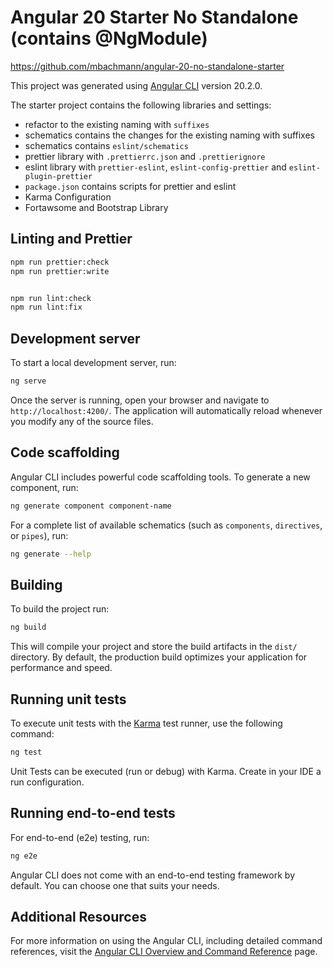 # Angular 20 Starter No Standalone (contains @NgModule)

https://github.com/mbachmann/angular-20-no-standalone-starter

This project was generated using [Angular CLI](https://github.com/angular/angular-cli) version 20.2.0.

The starter project contains the following libraries and settings:

- refactor to the existing naming with `suffixes`
- schematics contains the changes for the existing naming with suffixes
- schematics contains `eslint/schematics`
- prettier library with `.prettierrc.json` and `.prettierignore`
- eslint library with `prettier-eslint`, `eslint-config-prettier` and `eslint-plugin-prettier`
- `package.json` contains scripts for prettier and eslint
- Karma Configuration
- Fortawsome and Bootstrap Library


## Linting and Prettier

```bash
npm run prettier:check
npm run prettier:write


npm run lint:check
npm run lint:fix
```


## Development server

To start a local development server, run:

```bash
ng serve
```

Once the server is running, open your browser and navigate to `http://localhost:4200/`. The application will automatically reload whenever you modify any of the source files.

## Code scaffolding

Angular CLI includes powerful code scaffolding tools. To generate a new component, run:

```bash
ng generate component component-name
```

For a complete list of available schematics (such as `components`, `directives`, or `pipes`), run:

```bash
ng generate --help
```

## Building

To build the project run:

```bash
ng build
```

This will compile your project and store the build artifacts in the `dist/` directory. By default, the production build optimizes your application for performance and speed.

## Running unit tests

To execute unit tests with the [Karma](https://karma-runner.github.io) test runner, use the following command:

```bash
ng test
```

Unit Tests can be executed (run or debug) with Karma. Create in your IDE a run configuration. 


## Running end-to-end tests

For end-to-end (e2e) testing, run:

```bash
ng e2e
```

Angular CLI does not come with an end-to-end testing framework by default. You can choose one that suits your needs.

## Additional Resources

For more information on using the Angular CLI, including detailed command references, visit the [Angular CLI Overview and Command Reference](https://angular.dev/tools/cli) page.
